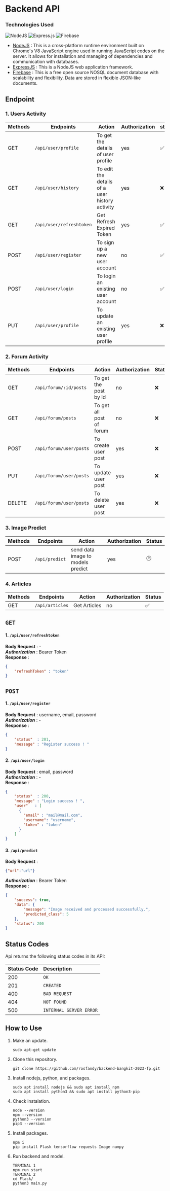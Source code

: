 # Backend API

### Technologies Used
![NodeJS](https://img.shields.io/badge/node.js-6DA55F?style=for-the-badge&logo=node.js&logoColor=white)
![Express.js](https://img.shields.io/badge/express.js-%23404d59.svg?style=for-the-badge&logo=express&logoColor=%2361DAFB)
![Firebase](https://img.shields.io/badge/Firebase-039BE5?style=for-the-badge&logo=Firebase&logoColor=white)


* [NodeJS](https://nodejs.org/) : This is a cross-platform runtime environment built on Chrome's V8 JavaScript engine used in running JavaScript codes on the server. It allows for installation and managing of dependencies and communication with databases.
* [ExpressJS](https://www.expresjs.org/) : This is a NodeJS web application framework.
* [Firebase](https://firebase.google.com/) : This is a free open source NOSQL document database with scalability and flexibility. Data are stored in flexible JSON-like documents.


## Endpoint
### 1. Users Activity
| Methods | Endpoints | Action | Authorization | status
| --- | --- | --- | --- | --- |
| GET | `/api/user/profile` | To get the details of user profile | yes | ✅
| GET | `/api/user/history` | To edit the details of a user history activity | yes | ❌
| GET | `/api/user/refreshtoken` | Get Refresh Expired Token | yes | ✅
| POST | `/api/user/register` | To sign up a new user account | no | ✅
| POST | `/api/user/login` | To login an existing user account | no | ✅
| PUT | `/api/user/profile` | To update an existing user profile | yes | ❌

### 2. Forum Activity
| Methods | Endpoints | Action | Authorization | Status |
| --- | --- | --- | --- | --- |
| GET | `/api/forum/:id/posts` | To get the post by id | no | ❌ 
| GET |  `/api/forum/posts` | To get all post of forum | no | ❌
| POST | `/api/forum/user/posts` | To create user  post | yes | ❌
| PUT | `/api/forum/user/posts` | To update user post | yes | ❌
| DELETE | `/api/forum/user/posts` | To delete user  post | yes | ❌

### 3. Image Predict
| Methods | Endpoints | Action | Authorization | Status |
| --- | --- | --- | --- | --- |
| POST | `/api/predict` | send data image to models predict | yes | 🕑

### 4. Articles
| Methods | Endpoints | Action | Authorization | Status |
| --- | --- | --- | --- | --- | 
| GET | `/api/articles` | Get Articles | no | ✅

## `GET`
#### 1.  `/api/user/refreshtoken` <br>
**Body Request**    : - <br>
***Authorization*** : Bearer Token  <br>
**Response** :
```JSON
{
    "refreshToken" : "token"
}
```

## `POST`
#### 1.  `/api/user/register` <br>
**Body Request**    : username, email, password <br>
***Authorization*** : -  <br>
**Response** :
```JSON
{
    "status"  : 201,
    "message" : "Register success ! "
}
```
#### 2.  `/api/user/login` <br>
**Body Request**    : email, password <br>
***Authorization*** : -  <br>
**Response** :
```JSON
{
    "status"  : 200,
    "message" : "Login success ! ",
    "user"   : [
      {
        "email" : "mail@mail.com",
        "username": "username",
        "token" : "token"
      }
    ]
}
```
#### 3.  `/api/predict` <br>
**Body Request**    : 
```JSON
{"url":"url"}
``` 

***Authorization*** : Bearer Token  <br>
**Response** :
```JSON
{
    "success": true,
    "data": {
        "message": "Image received and processed successfully.",
        "predicted_class": 5
    },
    "status": 200
}
```



## Status Codes

Api returns the following status codes in its API:

| Status Code | Description |
| :--- | :--- |
| 200 | `OK` |
| 201 | `CREATED` |
| 400 | `BAD REQUEST` |
| 404 | `NOT FOUND` |
| 500 | `INTERNAL SERVER ERROR` |

## How to Use

1. Make an update.
    ```
    sudo apt-get update
    ```
2. Clone this repository.
    ```
    git clone https://github.com/rosfandy/backend-bangkit-2023-fp.git
    ```
3. Install nodejs, python, and packages.
    ```
    sudo apt install nodejs && sudo apt install npm
    sudo apt install python3 && sudo apt install python3-pip
    ```
4. Check instalation.
    ```
    node --version
    npm --version
    python3 --version
    pip3 --version
    ```
5. Install packages.
    ```
    npm i
    pip install Flask tensorflow requests Image numpy
    ```
6. Run backend and model.
    ```
    TERMINAL 1
    npm run start
    TERMINAL 2
    cd Flask/
    python3 main.py
    ```
